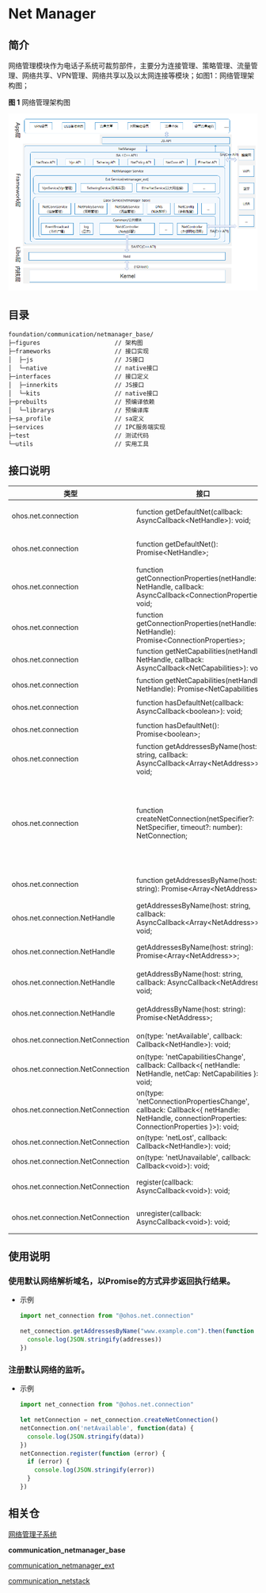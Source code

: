 # Net Manager

## 简介

网络管理模块作为电话子系统可裁剪部件，主要分为连接管理、策略管理、流量管理、网络共享、VPN管理、网络共享以及以太网连接等模块；如图1：网络管理架构图；

**图 1**  网络管理架构图

![net_conn_manager_arch_zh](figures/net_conn_manager_arch_zh.png)

## 目录

```
foundation/communication/netmanager_base/
├─figures                     // 架构图
├─frameworks                  // 接口实现
│  ├─js                       // JS接口
│  └─native                   // native接口
├─interfaces                  // 接口定义
│  ├─innerkits                // JS接口
│  └─kits                     // native接口
├─prebuilts                   // 预编译依赖
│  └─librarys                 // 预编译库
├─sa_profile                  // sa定义
├─services                    // IPC服务端实现
├─test                        // 测试代码
└─utils                       // 实用工具
```

## 接口说明

| 类型 | 接口 | 功能说明 |
| ---- | ---- | ---- |
| ohos.net.connection | function getDefaultNet(callback: AsyncCallback\<NetHandle>): void; |创建一个含有默认网络的netId的NetHandle对象，调用callback |
| ohos.net.connection | function getDefaultNet(): Promise\<NetHandle>; |创建一个含有默认网络的netId的NetHandle对象，返回Promise |
| ohos.net.connection | function getConnectionProperties(netHandle: NetHandle, callback: AsyncCallback\<ConnectionProperties>): void; |查询默认网络的链路信息，调用callback |
| ohos.net.connection | function getConnectionProperties(netHandle: NetHandle): Promise\<ConnectionProperties>; |查询默认网络的链路信息，返回Promise |
| ohos.net.connection | function getNetCapabilities(netHandle: NetHandle, callback: AsyncCallback\<NetCapabilities>): void; |查询默认网络的能力集信息，调用callback |
| ohos.net.connection | function getNetCapabilities(netHandle: NetHandle): Promise\<NetCapabilities>; |查询默认网络的能力集信息，返回Promise |
| ohos.net.connection | function hasDefaultNet(callback: AsyncCallback\<boolean>): void; |查询是否有默认网络，调用callback |
| ohos.net.connection | function hasDefaultNet(): Promise\<boolean>; |查询是否有默认网络，返回Promise |
| ohos.net.connection | function getAddressesByName(host: string, callback: AsyncCallback\<Array\<NetAddress>>): void; |使用默认网络解析域名，获取所有IP，调用callback |
| ohos.net.connection | function createNetConnection(netSpecifier?: NetSpecifier, timeout?: number): NetConnection; |返回一个NetConnection对象，netSpecifier指定关注的网络的各项特征，timeout是超时时间，netSpecifier是timeout的必要条件，两者都没有则表示关注默认网络 |
| ohos.net.connection | function getAddressesByName(host: string): Promise\<Array\<NetAddress>>; |使用默认网络解析域名，获取所有IP，返回Promise |
| ohos.net.connection.NetHandle | getAddressesByName(host: string, callback: AsyncCallback\<Array\<NetAddress>>): void; |使用对应网络解析域名，获取所有IP，调用callback |
| ohos.net.connection.NetHandle | getAddressesByName(host: string): Promise\<Array\<NetAddress>>; |使用对应网络解析域名，获取所有IP，返回Promise |
| ohos.net.connection.NetHandle | getAddressByName(host: string, callback: AsyncCallback\<NetAddress>): void; |使用对应网络解析域名，获取一个IP，调用callbac |
| ohos.net.connection.NetHandle | getAddressByName(host: string): Promise\<NetAddress>; |使用对应网络解析域名，获取一个IP，返回Promise |
| ohos.net.connection.NetConnection | on(type: 'netAvailable', callback: Callback\<NetHandle>): void; |监听收到网络可用的事件 |
| ohos.net.connection.NetConnection | on(type: 'netCapabilitiesChange', callback: Callback\<{ netHandle: NetHandle, netCap: NetCapabilities }>): void; |监听网络能力变化的事件 |
| ohos.net.connection.NetConnection | on(type: 'netConnectionPropertiesChange', callback: Callback\<{ netHandle: NetHandle, connectionProperties: ConnectionProperties }>): void; |监听网络连接信息变化的事件 |
| ohos.net.connection.NetConnection | on(type: 'netLost', callback: Callback\<NetHandle>): void; |监听网络丢失的事件 |
| ohos.net.connection.NetConnection | on(type: 'netUnavailable', callback: Callback\<void>): void; |监听网络不可用的事件 |
| ohos.net.connection.NetConnection | register(callback: AsyncCallback\<void>): void; |注册默认网络或者createNetConnection中指定的网络的监听 |
| ohos.net.connection.NetConnection | unregister(callback: AsyncCallback\<void>): void; |注销默认网络或者createNetConnection中指定的网络的监听 |

## 使用说明

### 使用默认网络解析域名，以Promise的方式异步返回执行结果。

* 示例
  ```typescript
  import net_connection from "@ohos.net.connection" 
  ```
  ```js
  net_connection.getAddressesByName("www.example.com").then(function (addresses) {
    console.log(JSON.stringify(addresses))
  })
  ```

### 注册默认网络的监听。

* 示例
  ```typescript
  import net_connection from "@ohos.net.connection" 
  ```
  ```js
  let netConnection = net_connection.createNetConnection()
  netConnection.on('netAvailable', function(data) {
    console.log(JSON.stringify(data))
  })
  netConnection.register(function (error) {
    if (error) {
      console.log(JSON.stringify(error))
    }
  })
  ```

## 相关仓

[网络管理子系统](https://gitee.com/openharmony/docs/blob/master/zh-cn/readme/%E7%BD%91%E7%BB%9C%E7%AE%A1%E7%90%86%E5%AD%90%E7%B3%BB%E7%BB%9F.md)

**communication_netmanager_base**

[communication_netmanager_ext](https://gitee.com/openharmony/communication_netmanager_ext)

[communication_netstack](https://gitee.com/openharmony/communication_netstack)
